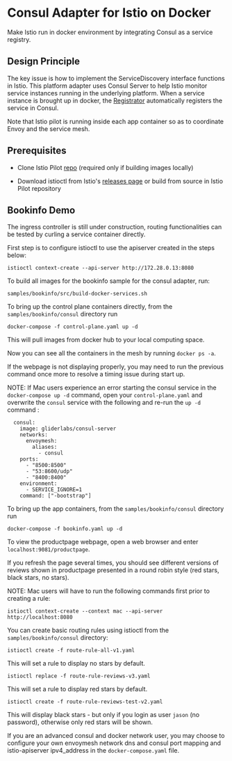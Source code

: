 # Consul Adapter for Istio on Docker

Make Istio run in docker environment by integrating Consul as a service registry.

## Design Principle

The key issue is how to implement the ServiceDiscovery interface functions in Istio.
This platform adapter uses Consul Server to help Istio monitor service instances running in the underlying platform.
When a service instance is brought up in docker, the [Registrator](http://gliderlabs.github.io/registrator/latest/)
automatically registers the service in Consul.

Note that Istio pilot is running inside each app container so as to coordinate Envoy and the service mesh.

## Prerequisites

 * Clone Istio Pilot [repo](https://github.com/istio/pilot) (required only if building images locally)

 * Download istioctl from Istio's [releases page](https://github.com/istio/istio/releases) or build from
 source in Istio Pilot repository

## Bookinfo Demo

The ingress controller is still under construction, routing functionalities can be tested by curling a service container directly.

First step is to configure istioctl to use the apiserver created in the steps below:

```
istioctl context-create --api-server http://172.28.0.13:8080
```

To build all images for the bookinfo sample for the consul adapter, run:

  ```
  samples/bookinfo/src/build-docker-services.sh
  ```

To bring up the control plane containers directly, from the `samples/bookinfo/consul` directory run

  ```
  docker-compose -f control-plane.yaml up -d
  ```

This will pull images from docker hub to your local computing space.

Now you can see all the containers in the mesh by running `docker ps -a`.

If the webpage is not displaying properly, you may need to run the previous command once more to resolve a timing issue during start up.

NOTE: If Mac users experience an error starting the consul service in the `docker-compose up -d` command, 
open your `control-plane.yaml` and overwrite the `consul` service with the following and re-run the `up -d` command :
```
  consul:
    image: gliderlabs/consul-server
    networks:
      envoymesh:
        aliases:
          - consul
    ports:
      - "8500:8500"
      - "53:8600/udp"
      - "8400:8400"
    environment:
      - SERVICE_IGNORE=1
    command: ["-bootstrap"]
```

To bring up the app containers, from the `samples/bookinfo/consul` directory run

  ```
  docker-compose -f bookinfo.yaml up -d
  ```


To view the productpage webpage, open a web browser and enter `localhost:9081/productpage`.  

If you refresh the page several times, you should see different versions of reviews shown in productpage presented in a round robin style (red stars, black stars, no stars).

NOTE: Mac users will have to run the following commands first prior to creating a rule:

```
istioctl context-create --context mac --api-server http://localhost:8080
```

You can create basic routing rules using istioctl from the `samples/bookinfo/consul` directory:

```
istioctl create -f route-rule-all-v1.yaml
```

This will set a rule to display no stars by default.

```
istioctl replace -f route-rule-reviews-v3.yaml
```

This will set a rule to display red stars by default.

```
istioctl create -f route-rule-reviews-test-v2.yaml
```

This will display black stars - but only if you login as user `jason` (no password), otherwise only red stars will be shown.

If you are an advanced consul and docker network user, you may choose to configure your own envoymesh network dns and consul port mapping and istio-apiserver ipv4_address in the `docker-compose.yaml` file.
